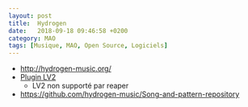 ```yaml
---
layout: post
title:  Hydrogen
date:   2018-09-18 09:46:58 +0200
category: MAO
tags: [Musique, MAO, Open Source, Logiciels]
---
```


* <http://hydrogen-music.org/>
* [Plugin LV2](https://github.com/nicklan/drmr)
  * LV2 non supporté par reaper
* <https://github.com/hydrogen-music/Song-and-pattern-repository>
